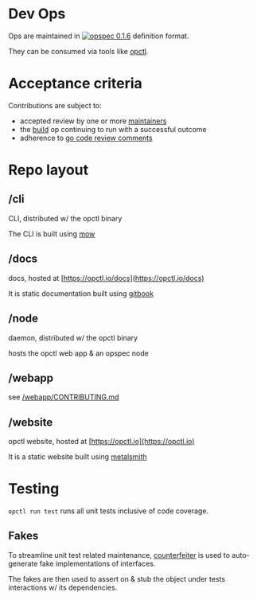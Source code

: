 # Dev Ops

Ops are maintained in
[![opspec 0.1.6](https://img.shields.io/badge/opspec-0.1.6-brightgreen.svg?colorA=6b6b6b&colorB=fc16be)](https://opspec.io)
definition format.

They can be consumed via tools like [opctl](https://opctl.io).

# Acceptance criteria

Contributions are subject to:

- accepted review by one or more
  [maintainers](https://github.com/orgs/opctl/teams/maintainers/members)
- the [build](.opspec/build) op continuing to run with a successful
  outcome
- adherence to
  [go code review comments](https://github.com/golang/go/wiki/CodeReviewComments)


# Repo layout

## /cli

CLI, distributed w/ the opctl binary

The CLI is built using [mow](https://github.com/jawher/mow.cli)

## /docs

docs, hosted at [https://opctl.io/docs](https://opctl.io/docs)

It is static documentation built using [gitbook](https://toolchain.gitbook.com/)

## /node

daemon, distributed w/ the opctl binary

hosts the opctl web app & an opspec node

## /webapp

see [/webapp/CONTRIBUTING.md](/webapp/CONTRIBUTING.md)

## /website

opctl website, hosted at [https://opctl.io](https://opctl.io)

It is a static website built using
[metalsmith](https://github.com/metalsmith/metalsmith)

# Testing

`opctl run test` runs all unit tests inclusive of code coverage.

## Fakes

To streamline unit test related maintenance, [counterfeiter](https://github.com/maxbrunsfeld/counterfeiter) is used to auto-generate fake implementations of interfaces.

The fakes are then used to assert on & stub the object under tests interactions w/ its dependencies. 
